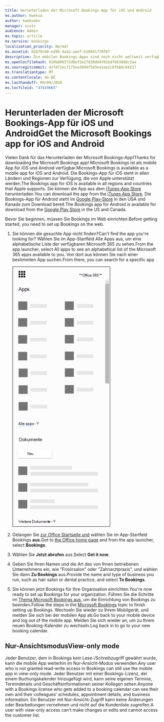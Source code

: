 ```yaml
---
title: Herunterladen der Microsoft Bookings-App für iOS und Android
ms.author: kwekua
author: kwekuako
manager: scotv
audience: Admin
ms.topic: article
ms.service: bookings
localization_priority: Normal
ms.assetid: 01b79cb0-e206-4a3a-aaef-b10941770f87
description: Die mobilen Bookings-Apps sind noch nicht weltweit verfügbar. In diesem Artikel werden die Locales aufgeführt, in denen die Apps jetzt verfügbar sind.
ms.openlocfilehash: 910b80b372d0ef2e27d38dd4f01bd7b639d8c3aa
ms.sourcegitcommit: 41fd71ec7175ea3b94f5d3ea1ae2c8fb8dc84227
ms.translationtype: MT
ms.contentlocale: de-DE
ms.lasthandoff: 09/09/2020
ms.locfileid: "47419665"
---
```

# <a name="get-the-microsoft-bookings-app-for-ios-and-android"></a><span data-ttu-id="ede58-104">Herunterladen der Microsoft Bookings-App für iOS und Android</span><span class="sxs-lookup"><span data-stu-id="ede58-104">Get the Microsoft Bookings app for iOS and Android</span></span>

<span data-ttu-id="ede58-105">Vielen Dank für das Herunterladen der Microsoft Bookings-App!</span><span class="sxs-lookup"><span data-stu-id="ede58-105">Thanks for downloading the Microsoft Bookings app!</span></span> <span data-ttu-id="ede58-106">Microsoft Bookings ist als mobile App für iOS und Android verfügbar.</span><span class="sxs-lookup"><span data-stu-id="ede58-106">Microsoft Bookings is available as a mobile app for iOS and Android.</span></span> <span data-ttu-id="ede58-107">Die Bookings-App für iOS steht in allen Ländern und Regionen zur Verfügung, die von Apple unterstützt werden.</span><span class="sxs-lookup"><span data-stu-id="ede58-107">The Bookings app for iOS is available in all regions and countries that Apple supports.</span></span> <span data-ttu-id="ede58-108">Sie können die App aus dem [iTunes-App Store](https://apps.apple.com/app/microsoft-bookings/id1065657468) herunterladen.</span><span class="sxs-lookup"><span data-stu-id="ede58-108">You can download the app from the [iTunes App Store](https://apps.apple.com/app/microsoft-bookings/id1065657468).</span></span> <span data-ttu-id="ede58-109">Die Bookings-App für Android steht im [Google Play-Store](https://play.google.com/store/apps/details?id=com.microsoft.exchange.bookings) in den USA und Kanada zum Download bereit.</span><span class="sxs-lookup"><span data-stu-id="ede58-109">The Bookings app for Android is available for download from the [Google Play Store](https://play.google.com/store/apps/details?id=com.microsoft.exchange.bookings) in the US and Canada.</span></span>

<span data-ttu-id="ede58-110">Bevor Sie beginnen, müssen Sie Bookings im Web einrichten.</span><span class="sxs-lookup"><span data-stu-id="ede58-110">Before getting started, you need to set up Bookings on the web.</span></span>

1. <span data-ttu-id="ede58-111">Sie können die gesuchte App nicht finden?</span><span class="sxs-lookup"><span data-stu-id="ede58-111">Can't find the app you're looking for?</span></span> <span data-ttu-id="ede58-112">Wählen Sie im App-Startfeld Alle Apps aus, um eine alphabetische Liste der verfügbaren Microsoft 365 zu sehen.</span><span class="sxs-lookup"><span data-stu-id="ede58-112">From the app launcher, select All apps to see an alphabetical list of the Microsoft 365 apps available to you.</span></span> <span data-ttu-id="ede58-113">Von dort aus können Sie nach einer bestimmten App suchen.</span><span class="sxs-lookup"><span data-stu-id="ede58-113">From there, you can search for a specific app</span></span>

   ![Abbildung des App-Startfelds](../media/bookings-all-apps-launcher.png)

2. <span data-ttu-id="ede58-115">Gelangen Sie [zur Office Startseite und](https://office.com) wählen Sie im App-Startfeld Bookings **aus.**</span><span class="sxs-lookup"><span data-stu-id="ede58-115">Got to [the Office home page](https://office.com) and from the app launcher, select **Bookings**.</span></span>

3. <span data-ttu-id="ede58-116">Wählen Sie **Jetzt abrufen** aus.</span><span class="sxs-lookup"><span data-stu-id="ede58-116">Select **Get it now**.</span></span>

4. <span data-ttu-id="ede58-117">Geben Sie Ihren Namen und die Art des von Ihnen betriebenen Unternehmens ein, wie "Frisörsalon" oder "Zahnarztpraxis", und wählen Sie dann **Zu Bookings** aus.</span><span class="sxs-lookup"><span data-stu-id="ede58-117">Provide the name and type of business you run, such as hair salon or dental practice, and select **To Bookings**.</span></span>

5. <span data-ttu-id="ede58-118">Sie können jetzt Bookings für Ihre Organisation einrichten.</span><span class="sxs-lookup"><span data-stu-id="ede58-118">You're now ready to set up Bookings for your organization.</span></span> <span data-ttu-id="ede58-119">Führen Sie die Schritte im [Thema Microsoft Bookings aus,](bookings-overview.md) um die Einrichtung von Bookings zu beenden.</span><span class="sxs-lookup"><span data-stu-id="ede58-119">Follow the steps in the [Microsoft Bookings](bookings-overview.md) topic to finish setting up Bookings.</span></span> <span data-ttu-id="ede58-120">Wechseln Sie wieder zu Ihrem Mobilgerät, und melden Sie sich bei der mobilen App ab.</span><span class="sxs-lookup"><span data-stu-id="ede58-120">Go back to your mobile device and log out of the mobile app.</span></span> <span data-ttu-id="ede58-121">Melden Sie sich wieder an, um zu Ihrem neuen Booking-Kalender zu wechseln.</span><span class="sxs-lookup"><span data-stu-id="ede58-121">Log back in to go to your new booking calendar.</span></span>

## <a name="view-only-mode"></a><span data-ttu-id="ede58-122">Nur-Ansichtsmodus</span><span class="sxs-lookup"><span data-stu-id="ede58-122">View-only mode</span></span>

<span data-ttu-id="ede58-123">Jeder Benutzer, dem in Bookings kein Lese-/Schreibzugriff gewährt wurde, kann die mobile App weiterhin im Nur-Ansicht-Modus verwenden.</span><span class="sxs-lookup"><span data-stu-id="ede58-123">Any user who is not granted read-write access in Bookings can still use the mobile app in view-only mode.</span></span> <span data-ttu-id="ede58-124">Jeder Benutzer mit einer Bookings-Lizenz, der einem Buchungskalender hinzugefügt wird, kann seine eigenen Termine, Termindetails und Geschäftsinformationen seiner Kollegen sehen.</span><span class="sxs-lookup"><span data-stu-id="ede58-124">Anyone with a Bookings license who gets added to a booking calendar can see their own and their colleagues’ schedules, appointment details, and business information.</span></span> <span data-ttu-id="ede58-125">Ein Benutzer mit Nur-Ansicht-Zugriff kann keine Änderungen oder Bearbeitungen vornehmen und nicht auf die Kundenliste zugreifen.</span><span class="sxs-lookup"><span data-stu-id="ede58-125">A user with view-only access can't make changes or edits and cannot access the customer list.</span></span>
